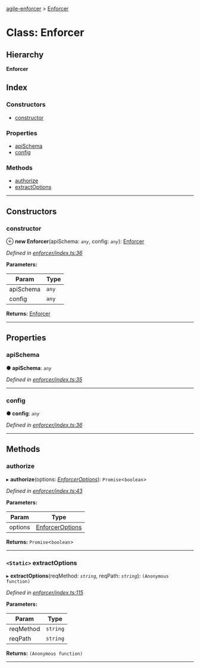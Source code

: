 [agile-enforcer](../README.md) > [Enforcer](../classes/enforcer.md)

# Class: Enforcer

## Hierarchy

**Enforcer**

## Index

### Constructors

* [constructor](enforcer.md#constructor)

### Properties

* [apiSchema](enforcer.md#apischema)
* [config](enforcer.md#config)

### Methods

* [authorize](enforcer.md#authorize)
* [extractOptions](enforcer.md#extractoptions)

---

## Constructors

<a id="constructor"></a>

###  constructor

⊕ **new Enforcer**(apiSchema: *`any`*, config: *`any`*): [Enforcer](enforcer.md)

*Defined in [enforcer/index.ts:36](https://github.com/Agile-IoT/agile-enforcer/blob/26f7c03/lib/enforcer/index.ts#L36)*

**Parameters:**

| Param | Type |
| ------ | ------ |
| apiSchema | `any` |
| config | `any` |

**Returns:** [Enforcer](enforcer.md)

___

## Properties

<a id="apischema"></a>

###  apiSchema

**● apiSchema**: *`any`*

*Defined in [enforcer/index.ts:35](https://github.com/Agile-IoT/agile-enforcer/blob/26f7c03/lib/enforcer/index.ts#L35)*

___
<a id="config"></a>

###  config

**● config**: *`any`*

*Defined in [enforcer/index.ts:36](https://github.com/Agile-IoT/agile-enforcer/blob/26f7c03/lib/enforcer/index.ts#L36)*

___

## Methods

<a id="authorize"></a>

###  authorize

▸ **authorize**(options: *[EnforcerOptions](../interfaces/enforceroptions.md)*): `Promise`<`boolean`>

*Defined in [enforcer/index.ts:43](https://github.com/Agile-IoT/agile-enforcer/blob/26f7c03/lib/enforcer/index.ts#L43)*

**Parameters:**

| Param | Type |
| ------ | ------ |
| options | [EnforcerOptions](../interfaces/enforceroptions.md) |

**Returns:** `Promise`<`boolean`>

___
<a id="extractoptions"></a>

### `<Static>` extractOptions

▸ **extractOptions**(reqMethod: *`string`*, reqPath: *`string`*): `(Anonymous function)`

*Defined in [enforcer/index.ts:115](https://github.com/Agile-IoT/agile-enforcer/blob/26f7c03/lib/enforcer/index.ts#L115)*

**Parameters:**

| Param | Type |
| ------ | ------ |
| reqMethod | `string` |
| reqPath | `string` |

**Returns:** `(Anonymous function)`

___

